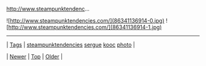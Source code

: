 <!--
title: http
date: 2020-06-28T15:27:00.292Z
tags: steampunktendencies, sergue, kooc, photo
-->


http://www.steampunktendenc...

![http://www.steampunktendencies.com/](86341136914-0.jpg)
![http://www.steampunktendencies.com/](86341136914-1.jpg)

<!--BOTTOM-POST-NAVIGATION-->
---

| [Tags](tags.md) | [steampunktendencies](tag-steampunktendencies.md) [sergue](tag-sergue.md) [kooc](tag-kooc.md) [photo](tag-photo.md) |

| [Newer](86340960339.md) | [Top](index.md) | [Older](86375623480.md) |